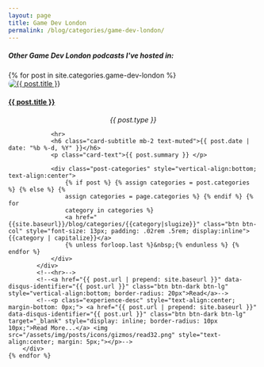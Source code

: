 ```yaml
---
layout: page
title: Game Dev London
permalink: /blog/categories/game-dev-london/
---
```


<h5> Other Game Dev London podcasts I've hosted in: </h5>

<div class="row">
	{% for post in site.categories.game-dev-london %}
        <div class="card blog-post" style="border-radius: 50px">
            <a href="{{ post.url | prepend: site.baseurl }}" data-disqus-identifier="{{ post.url }}" style="padding: 0px">
                <img class="card-img-top" src="{{site.url}}{{site.baseurl}}{{ post.thumbnail }}" alt="{{ post.title }}" style="border-radius: 30px">
            </a>
            <div class="card-body center">
                <!-- <img src="{{site.url}}{{site.baseurl}}/assets/img/{{ site.author_logo }}" class="author-profile-img"> -->
                <a href="{{ post.url | prepend: site.baseurl }}" data-disqus-identifier="{{ post.url }}" style="padding: 0px">
                    <h4 class="card-title">{{ post.title }}</h4>
                </a>
                <h6 class="card-subtitle mb-2" style="{{post.color}}; text-align: center; border-radius: 50px 0px; margin: 5px">{{ post.type }}</h6>

                <hr>
                <h6 class="card-subtitle mb-2 text-muted">{{ post.date | date: "%b %-d, %Y" }}</h6>
                <p class="card-text">{{ post.summary }} </p>

                <div class="post-categories" style="vertical-align:bottom; text-align:center">
                    {% if post %} {% assign categories = post.categories %} {% else %} {%
                    assign categories = page.categories %} {% endif %} {% for
                    category in categories %}
                    <a href="{{site.baseurl}}/blog/categories/{{category|slugize}}" class="btn btn-col" style="font-size: 13px; padding: .02rem .5rem; display:inline">{{category | capitalize}}</a>
                    {% unless forloop.last %}&nbsp;{% endunless %} {% endfor %}
                </div>
            </div>
            <!--<hr>-->
            <!--<a href="{{ post.url | prepend: site.baseurl }}" data-disqus-identifier="{{ post.url }}" class="btn btn-dark btn-lg" style="vertical-align:bottom; border-radius: 20px">Read</a>-->
            <!--<p class="experience-desc" style="text-align:center; margin-bottom: 0px;"> <a href="{{ post.url | prepend: site.baseurl }}" data-disqus-identifier="{{ post.url }}" class="btn btn-dark btn-lg" target="_blank" style="display: inline; border-radius: 10px 10px;">Read More...</a> <img src="/assets/img/posts/icons/gizmos/read32.png" style="text-align:center; margin: 5px;"></p>-->
        </div>
	{% endfor %}
</div>

